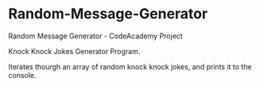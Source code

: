 # Random-Message-Generator
Random Message Generator - CodeAcademy Project


Knock Knock Jokes Generator Program.

Iterates thourgh an array of random knock knock jokes, and prints it to the console.
